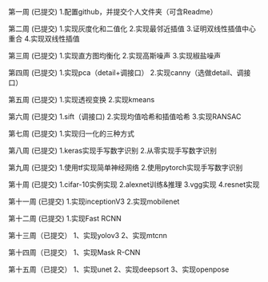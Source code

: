 第一周 (已提交)
1.配置github，并提交个人文件夹（可含Readme）

第二周 (已提交)
1.实现灰度化和二值化 
2.实现最邻近插值 
3.证明双线性插值中心重合 
4.实现双线性插值

第三周 (已提交)
1.实现直方图均衡化 
2.实现高斯噪声 
3.实现椒盐噪声

第四周 (已提交)
1.实现pca（detail+调接口） 
2.实现canny（选做detail、调接口）

第五周 (已提交)
1.实现透视变换 
2.实现kmeans

第六周 (已提交)
1.sift（调接口) 
2.实现均值哈希和插值哈希
3.实现RANSAC

第七周 (已提交)
1.实现归一化的三种方式

第八周 (已提交)
1.keras实现手写数字识别
2.从零实现手写数字识别

第九周 (已提交)
1.使用tf实现简单神经网络
2.使用pytorch实现手写数字识别

第十周 (已提交)
1.cifar-10实例实现
2.alexnet训练&推理
3.vgg实现
4.resnet实现

第十一周 (已提交)
1.实现inceptionV3
2.实现mobilenet

第十二周 (已提交)
1.实现Fast RCNN

第十三周（已提交）
1、实现yolov3
2、实现mtcnn

第十四周（已提交）
1、实现Mask R-CNN

第十五周（已提交）
1、实现unet
2、实现deepsort
3、实现openpose
